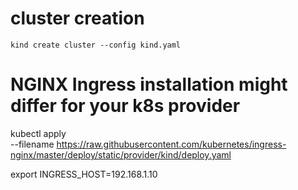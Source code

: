 # cluster creation
```
kind create cluster --config kind.yaml

```
# NGINX Ingress installation might differ for your k8s provider
kubectl apply \
    --filename https://raw.githubusercontent.com/kubernetes/ingress-nginx/master/deploy/static/provider/kind/deploy.yaml

export INGRESS_HOST=192.168.1.10   
